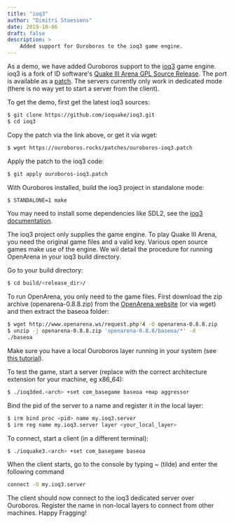 ```yaml
---
title: "ioq3"
author: "Dimitri Staessens"
date: 2019-10-06
draft: false
description: >
    Added support for Ouroboros to the ioq3 game engine.
---
```



As a demo, we have added Ouroboros support to the
[ioq3](https://github.com/ioquake/ioq3) game engine. ioq3 is a fork of
ID software's [Quake III Arena GPL Source
Release](https://github.com/id-Software/Quake-III-Arena). The port is
available as a [patch](/patches/ouroboros-ioq3.patch). The servers
currently only work in dedicated mode (there is no way yet to start a
server from the client).

To get the demo, first get the latest ioq3 sources:

```bash
$ git clone https://github.com/ioquake/ioq3.git
$ cd ioq3
```

Copy the patch via the link above, or get it via wget:

```bash
$ wget https://ouroboros.rocks/patches/ouroboros-ioq3.patch
```

Apply the patch to the ioq3 code:

```bash
$ git apply ouroboros-ioq3.patch
```

With Ouroboros installed, build the ioq3 project in standalone mode:

```bash
$ STANDALONE=1 make
```

You may need to install some dependencies like SDL2, see the [ioq3
documentation](http://wiki.ioquake3.org/Building_ioquake3).

The ioq3 project only supplies the game engine. To play Quake III Arena,
you need the original game files and a valid key. Various open source
games make use of the engine. We wil detail the procedure for running
OpenArena in your ioq3 build directory.

Go to your build directory:

```bash
$ cd build/<release_dir>/
```

To run OpenArena, you only need to the game files. First download the
zip archive (openarena-0.8.8.zip) from the [OpenArena
website](http://www.openarena.ws) (or via wget) and then extract the
baseoa folder:

```bash
$ wget http://www.openarena.ws/request.php?4 -O openarena-0.8.8.zip
$ unzip -j openarena-0.8.8.zip 'openarena-0.8.8/baseoa/*' -d
./baseoa
```

Make sure you have a local Ouroboros layer running in your system (see
[this tutorial](/tutorial-1/)).

To test the game, start a server (replace <arch> with the correct
architecture extension for your machine, eg x86_64):

```bash
$ ./ioq3ded.<arch> +set com_basegame baseoa +map aggressor
```

Bind the pid of the server to a name and register it in the local layer:

```bash
$ irm bind proc <pid> name my.ioq3.server
$ irm reg name my.ioq3.server layer <your_local_layer>
```

To connect, start a client (in a different terminal):

```bash
$ ./ioquake3.<arch> +set com_basegame baseoa
```

When the client starts, go to the console by typing ~ (tilde) and enter
the following command

```bash
connect -O my.ioq3.server
```

The client should now connect to the ioq3 dedicated server over
Ouroboros. Register the name in non-local layers to connect from other
machines. Happy Fragging!
